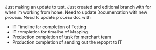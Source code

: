 Just making an update to test.
Just created and editional branch with for when im working from home. Need to update Documentation with new process.
Need to update process doc with
 
* IT Timeline for completion of  Testing
* IT completion for timeline of Mapping 
*  Production completion of task for  merchant team
*  Production completion of sending out the repoprt to IT 
